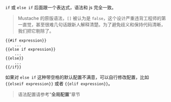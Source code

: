 `if` 或 `else if` 后面跟一个表达式，语法和 js 完全一致。

> Mustache 的原版语法，`[]` 被认为是 `false`，这个设计严重违背工程师的第一直觉，甚至很难几句话跟新人解释清楚。为了避免歧义和保持代码清晰，我们把它剔除了。

```
{{#if expression}}
    ...
{{else if expression}}
    ...
{{else}}
    ...
{{/if}}
```

如果对 `else if` 这种带空格的默认配置不满意，可以自行修改配置，比如 `{{elseif expression}}` 或者 `{{elif expression}}`。

> 语法配置请参考“**全局配置**”章节
